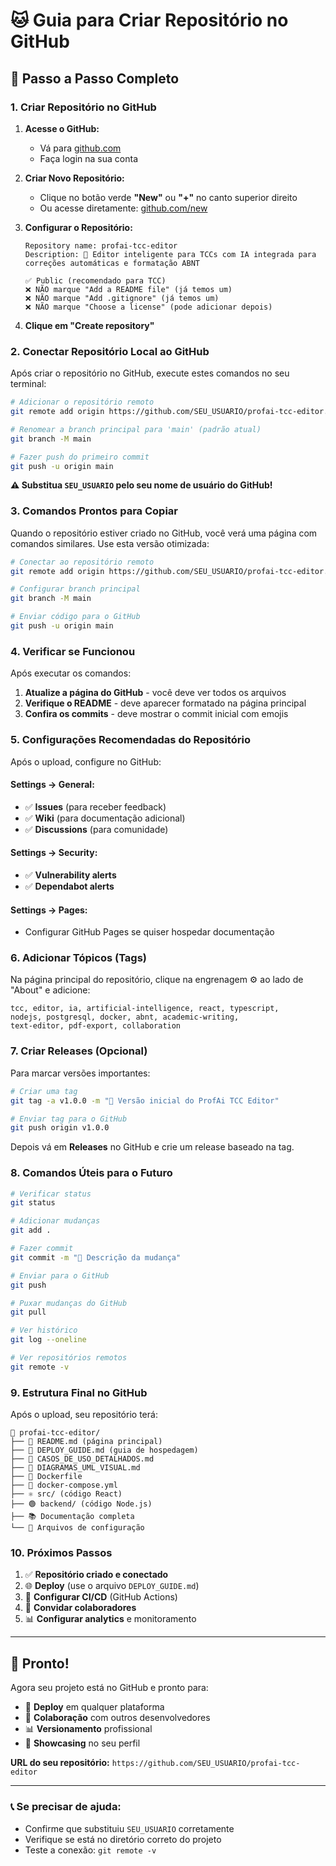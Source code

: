 # 🐱 Guia para Criar Repositório no GitHub

## 🚀 **Passo a Passo Completo**

### **1. Criar Repositório no GitHub**

1. **Acesse o GitHub:**
   - Vá para [github.com](https://github.com)
   - Faça login na sua conta

2. **Criar Novo Repositório:**
   - Clique no botão verde **"New"** ou **"+"** no canto superior direito
   - Ou acesse diretamente: [github.com/new](https://github.com/new)

3. **Configurar o Repositório:**
   ```
   Repository name: profai-tcc-editor
   Description: 📝 Editor inteligente para TCCs com IA integrada para correções automáticas e formatação ABNT
   
   ✅ Public (recomendado para TCC)
   ❌ NÃO marque "Add a README file" (já temos um)
   ❌ NÃO marque "Add .gitignore" (já temos um)
   ❌ NÃO marque "Choose a license" (pode adicionar depois)
   ```

4. **Clique em "Create repository"**

### **2. Conectar Repositório Local ao GitHub**

Após criar o repositório no GitHub, execute estes comandos no seu terminal:

```bash
# Adicionar o repositório remoto
git remote add origin https://github.com/SEU_USUARIO/profai-tcc-editor.git

# Renomear a branch principal para 'main' (padrão atual)
git branch -M main

# Fazer push do primeiro commit
git push -u origin main
```

**⚠️ Substitua `SEU_USUARIO` pelo seu nome de usuário do GitHub!**

### **3. Comandos Prontos para Copiar**

Quando o repositório estiver criado no GitHub, você verá uma página com comandos similares. 
Use esta versão otimizada:

```bash
# Conectar ao repositório remoto
git remote add origin https://github.com/SEU_USUARIO/profai-tcc-editor.git

# Configurar branch principal
git branch -M main

# Enviar código para o GitHub
git push -u origin main
```

### **4. Verificar se Funcionou**

Após executar os comandos:

1. **Atualize a página do GitHub** - você deve ver todos os arquivos
2. **Verifique o README** - deve aparecer formatado na página principal
3. **Confira os commits** - deve mostrar o commit inicial com emojis

### **5. Configurações Recomendadas do Repositório**

Após o upload, configure no GitHub:

#### **Settings → General:**
- ✅ **Issues** (para receber feedback)
- ✅ **Wiki** (para documentação adicional)
- ✅ **Discussions** (para comunidade)

#### **Settings → Security:**
- ✅ **Vulnerability alerts**
- ✅ **Dependabot alerts**

#### **Settings → Pages:**
- Configurar GitHub Pages se quiser hospedar documentação

### **6. Adicionar Tópicos (Tags)**

Na página principal do repositório, clique na engrenagem ⚙️ ao lado de "About" e adicione:

```
tcc, editor, ia, artificial-intelligence, react, typescript, 
nodejs, postgresql, docker, abnt, academic-writing, 
text-editor, pdf-export, collaboration
```

### **7. Criar Releases (Opcional)**

Para marcar versões importantes:

```bash
# Criar uma tag
git tag -a v1.0.0 -m "🎉 Versão inicial do ProfAi TCC Editor"

# Enviar tag para o GitHub
git push origin v1.0.0
```

Depois vá em **Releases** no GitHub e crie um release baseado na tag.

### **8. Comandos Úteis para o Futuro**

```bash
# Verificar status
git status

# Adicionar mudanças
git add .

# Fazer commit
git commit -m "📝 Descrição da mudança"

# Enviar para o GitHub
git push

# Puxar mudanças do GitHub
git pull

# Ver histórico
git log --oneline

# Ver repositórios remotos
git remote -v
```

### **9. Estrutura Final no GitHub**

Após o upload, seu repositório terá:

```
📁 profai-tcc-editor/
├── 📄 README.md (página principal)
├── 📄 DEPLOY_GUIDE.md (guia de hospedagem)
├── 📄 CASOS_DE_USO_DETALHADOS.md
├── 📄 DIAGRAMAS_UML_VISUAL.md
├── 🐳 Dockerfile
├── 🐳 docker-compose.yml
├── ⚛️ src/ (código React)
├── 🟢 backend/ (código Node.js)
├── 📚 Documentação completa
└── 🔧 Arquivos de configuração
```

### **10. Próximos Passos**

1. ✅ **Repositório criado e conectado**
2. 🌐 **Deploy** (use o arquivo `DEPLOY_GUIDE.md`)
3. 📱 **Configurar CI/CD** (GitHub Actions)
4. 👥 **Convidar colaboradores**
5. 📊 **Configurar analytics** e monitoramento

---

## 🎉 **Pronto!**

Agora seu projeto está no GitHub e pronto para:
- 🚀 **Deploy** em qualquer plataforma
- 👥 **Colaboração** com outros desenvolvedores
- 📊 **Versionamento** profissional
- 🌟 **Showcasing** no seu perfil

**URL do seu repositório:**
`https://github.com/SEU_USUARIO/profai-tcc-editor`

---

### 📞 **Se precisar de ajuda:**
- Confirme que substituiu `SEU_USUARIO` corretamente
- Verifique se está no diretório correto do projeto
- Teste a conexão: `git remote -v`
